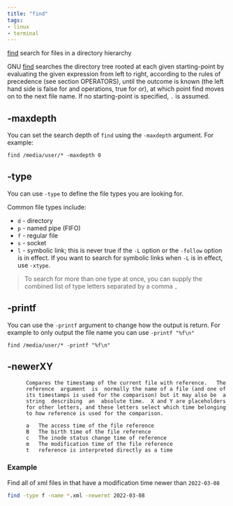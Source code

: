 ```yaml
---
title: "find"
tags:
- linux
- terminal
---
```


[find]() search for files in a directory hierarchy
<!--more-->
GNU [find](https://man7.org/linux/man-pages/man1/find.1.html) searches the directory tree rooted at each given starting-point
by evaluating the given expression from left to right, according to the rules of precedence (see section OPERATORS), 
until the outcome is known (the left hand side is false for and operations, true for or), at which point find moves on to the next file name.
If no starting-point is specified, `.` is assumed.

## -maxdepth

You can set the search depth of `find` using the `-maxdepth` argument. For example:

```shell
find /media/user/* -maxdepth 0
```

## -type

You can use `-type` to define the file types you are looking for.

Common file types include:
* `d` - directory
* `p` - named pipe (FIFO)
* `f` - regular file
* `s` - socket
* `l` - symbolic link; this is never true if the `-L` option or the `-follow` option is in effect. If you want to search for symbolic links when `-L` is in effect, use `-xtype`.

> To search for more than one type at once, you can supply the combined list of type letters separated by a comma `,`

## -printf

You can use the `-printf` argument to change how the output is return. 
For example to only output the file name you can use `-printf "%f\n"`

```shell
find /media/user/* -printf "%f\n"
```

## -newerXY <reference>
          Compares the timestamp of the current file with reference.   The
          reference  argument  is  normally the name of a file (and one of
          its timestamps is used for the comparison) but it may also be  a
          string  describing  an  absolute time.  X and Y are placeholders
          for other letters, and these letters select which time belonging
          to how reference is used for the comparison.

          a   The access time of the file reference
          B   The birth time of the file reference
          c   The inode status change time of reference
          m   The modification time of the file reference
          t   reference is interpreted directly as a time

### Example

Find all of xml files in that have a modification time newer than `2022-03-08`

```sh
find -type f -name *.xml -newermt 2022-03-08
```
